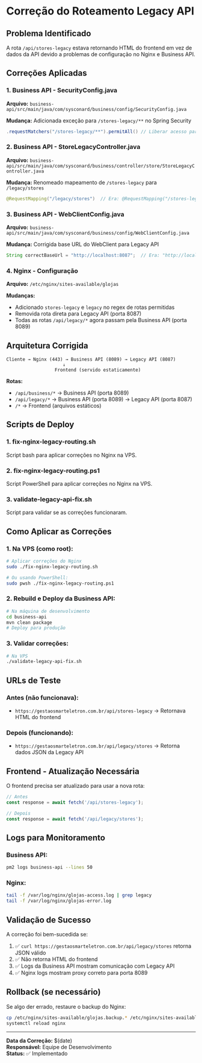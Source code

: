 # Correção do Roteamento Legacy API

## Problema Identificado

A rota `/api/stores-legacy` estava retornando HTML do frontend em vez de dados da API devido a problemas de configuração no Nginx e Business API.

## Correções Aplicadas

### 1. Business API - SecurityConfig.java
**Arquivo:** `business-api/src/main/java/com/sysconard/business/config/SecurityConfig.java`

**Mudança:** Adicionada exceção para `/stores-legacy/**` no Spring Security
```java
.requestMatchers("/stores-legacy/**").permitAll() // Liberar acesso para stores-legacy
```

### 2. Business API - StoreLegacyController.java
**Arquivo:** `business-api/src/main/java/com/sysconard/business/controller/store/StoreLegacyController.java`

**Mudança:** Renomeado mapeamento de `/stores-legacy` para `/legacy/stores`
```java
@RequestMapping("/legacy/stores")  // Era: @RequestMapping("/stores-legacy")
```

### 3. Business API - WebClientConfig.java
**Arquivo:** `business-api/src/main/java/com/sysconard/business/config/WebClientConfig.java`

**Mudança:** Corrigida base URL do WebClient para Legacy API
```java
String correctBaseUrl = "http://localhost:8087";  // Era: "http://localhost:8087/api/legacy"
```

### 4. Nginx - Configuração
**Arquivo:** `/etc/nginx/sites-available/glojas`

**Mudanças:**
- Adicionado `stores-legacy` e `legacy` no regex de rotas permitidas
- Removida rota direta para Legacy API (porta 8087)
- Todas as rotas `/api/legacy/*` agora passam pela Business API (porta 8089)

## Arquitetura Corrigida

```
Cliente → Nginx (443) → Business API (8089) → Legacy API (8087)
                     ↓
                  Frontend (servido estaticamente)
```

**Rotas:**
- `/api/business/*` → Business API (porta 8089)
- `/api/legacy/*` → Business API (porta 8089) → Legacy API (porta 8087)
- `/*` → Frontend (arquivos estáticos)

## Scripts de Deploy

### 1. fix-nginx-legacy-routing.sh
Script bash para aplicar correções no Nginx na VPS.

### 2. fix-nginx-legacy-routing.ps1
Script PowerShell para aplicar correções no Nginx na VPS.

### 3. validate-legacy-api-fix.sh
Script para validar se as correções funcionaram.

## Como Aplicar as Correções

### 1. Na VPS (como root):
```bash
# Aplicar correções do Nginx
sudo ./fix-nginx-legacy-routing.sh

# Ou usando PowerShell:
sudo pwsh ./fix-nginx-legacy-routing.ps1
```

### 2. Rebuild e Deploy da Business API:
```bash
# Na máquina de desenvolvimento
cd business-api
mvn clean package
# Deploy para produção
```

### 3. Validar correções:
```bash
# Na VPS
./validate-legacy-api-fix.sh
```

## URLs de Teste

### Antes (não funcionava):
- `https://gestaosmarteletron.com.br/api/stores-legacy` → Retornava HTML do frontend

### Depois (funcionando):
- `https://gestaosmarteletron.com.br/api/legacy/stores` → Retorna dados JSON da Legacy API

## Frontend - Atualização Necessária

O frontend precisa ser atualizado para usar a nova rota:

```typescript
// Antes
const response = await fetch('/api/stores-legacy');

// Depois
const response = await fetch('/api/legacy/stores');
```

## Logs para Monitoramento

### Business API:
```bash
pm2 logs business-api --lines 50
```

### Nginx:
```bash
tail -f /var/log/nginx/glojas-access.log | grep legacy
tail -f /var/log/nginx/glojas-error.log
```

## Validação de Sucesso

A correção foi bem-sucedida se:

1. ✅ `curl https://gestaosmarteletron.com.br/api/legacy/stores` retorna JSON válido
2. ✅ Não retorna HTML do frontend
3. ✅ Logs da Business API mostram comunicação com Legacy API
4. ✅ Nginx logs mostram proxy correto para porta 8089

## Rollback (se necessário)

Se algo der errado, restaure o backup do Nginx:
```bash
cp /etc/nginx/sites-available/glojas.backup.* /etc/nginx/sites-available/glojas
systemctl reload nginx
```

---

**Data da Correção:** $(date)  
**Responsável:** Equipe de Desenvolvimento  
**Status:** ✅ Implementado
